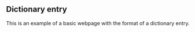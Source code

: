 <h2>Dictionary entry</h2>
This is an example of a basic webpage with the format of a dictionary entry.